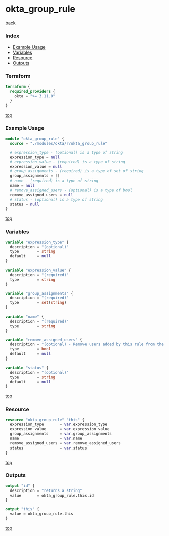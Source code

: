 # okta_group_rule

[back](../okta.md)

### Index

- [Example Usage](#example-usage)
- [Variables](#variables)
- [Resource](#resource)
- [Outputs](#outputs)

### Terraform

```terraform
terraform {
  required_providers {
    okta = ">= 3.11.0"
  }
}
```

[top](#index)

### Example Usage

```terraform
module "okta_group_rule" {
  source = "./modules/okta/r/okta_group_rule"

  # expression_type - (optional) is a type of string
  expression_type = null
  # expression_value - (required) is a type of string
  expression_value = null
  # group_assignments - (required) is a type of set of string
  group_assignments = []
  # name - (required) is a type of string
  name = null
  # remove_assigned_users - (optional) is a type of bool
  remove_assigned_users = null
  # status - (optional) is a type of string
  status = null
}
```

[top](#index)

### Variables

```terraform
variable "expression_type" {
  description = "(optional)"
  type        = string
  default     = null
}

variable "expression_value" {
  description = "(required)"
  type        = string
}

variable "group_assignments" {
  description = "(required)"
  type        = set(string)
}

variable "name" {
  description = "(required)"
  type        = string
}

variable "remove_assigned_users" {
  description = "(optional) - Remove users added by this rule from the assigned group after deleting this resource"
  type        = bool
  default     = null
}

variable "status" {
  description = "(optional)"
  type        = string
  default     = null
}
```

[top](#index)

### Resource

```terraform
resource "okta_group_rule" "this" {
  expression_type       = var.expression_type
  expression_value      = var.expression_value
  group_assignments     = var.group_assignments
  name                  = var.name
  remove_assigned_users = var.remove_assigned_users
  status                = var.status
}
```

[top](#index)

### Outputs

```terraform
output "id" {
  description = "returns a string"
  value       = okta_group_rule.this.id
}

output "this" {
  value = okta_group_rule.this
}
```

[top](#index)